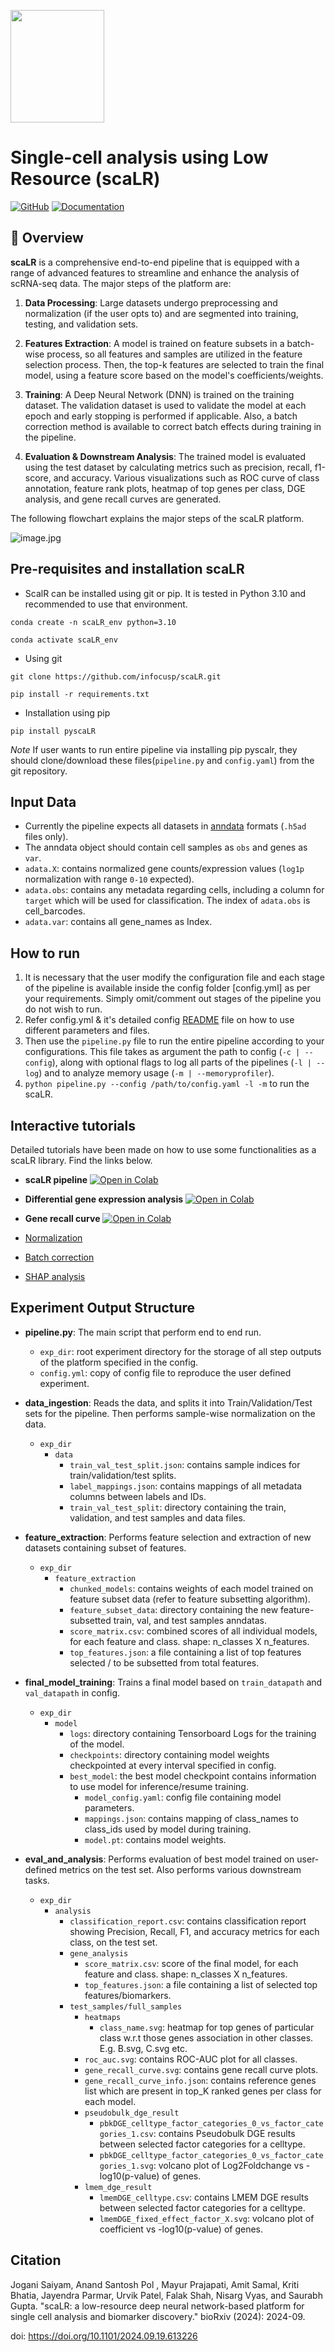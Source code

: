 <left><img src="img/scaLR_logo.png" width="150" height="180"></left>

# Single-cell analysis using Low Resource (scaLR) 


[![GitHub](https://img.shields.io/github/license/InFoCusp/scaLR)](https://github.com/infocusp/scaLR?tab=GPL-3.0-1-ov-file#)
[![Documentation](https://img.shields.io/badge/docs-v1.0.0-orange)](https://infocusp.github.io/scaLR/)


## 📖 Overview 

<b>scaLR</b> is a comprehensive end-to-end pipeline that is equipped with a range of advanced features to streamline and enhance the analysis of scRNA-seq data. The major steps of the platform are:

1. <b>Data Processing</b>: Large datasets undergo preprocessing and normalization (if the user opts to) and are segmented into training, testing, and validation sets.

2. <b>Features Extraction</b>: A model is trained on feature subsets in a batch-wise process, so all features and samples are utilized in the feature selection process. Then, the top-k features are selected to train the final model, using a feature score based on the model's coefficients/weights.

3. <b>Training</b>: A Deep Neural Network (DNN) is trained on the training dataset. The validation dataset is used to validate the model at each epoch and early stopping is performed if applicable. Also, a batch correction method is available to correct batch effects during training in the pipeline.

4. <b>Evaluation & Downstream Analysis</b>: The trained model is evaluated using the test dataset by calculating metrics such as precision, recall, f1-score, and accuracy. Various visualizations such as ROC curve of class annotation, feature rank plots, heatmap of top genes per class, DGE analysis, and gene recall curves are generated.

The following flowchart explains the major steps of the scaLR platform.

![image.jpg](img/Schematic-of-scPipeline.jpg)

## Pre-requisites and installation scaLR


- ScalR can be installed using git or pip. It is tested in Python 3.10 and recommended to use that environment.


```
conda create -n scaLR_env python=3.10

conda activate scaLR_env
```

- Using git

```
git clone https://github.com/infocusp/scaLR.git

pip install -r requirements.txt
```
- Installation using pip
```
pip install pyscaLR
```
*Note* If user wants to run entire pipeline via installing pip pyscalr, they should clone/download these files(`pipeline.py` and `config.yaml`) from the git repository.

## Input Data
- Currently the pipeline expects all datasets in [anndata](https://anndata.readthedocs.io/en/latest/tutorials/notebooks/getting-started.html) formats (`.h5ad` files only).
- The anndata object should contain cell samples as `obs` and genes as `var`.
- `adata.X`: contains normalized gene counts/expression values (`log1p` normalization with range `0-10` expected).
- `adata.obs`: contains any metadata regarding cells, including a column for `target` which will be used for classification. The index of `adata.obs` is cell_barcodes.
- `adata.var`: contains all gene_names as Index.

             
## How to run

1. It is necessary that the user modify the configuration file and each stage of the pipeline is available inside the config folder [config.yml] as per your requirements. Simply omit/comment out stages of the pipeline you do not wish to run.
2. Refer config.yml & it's detailed config [README](https://github.com/infocusp/scaLR/blob/main/config/README.md) file on how to use different parameters and files.
3. Then use the `pipeline.py` file to run the entire pipeline according to your configurations. This file takes as argument the path to config (`-c | --config`), along with optional flags to log all parts of the pipelines (`-l | --log`) and to analyze memory usage (`-m | --memoryprofiler`).
4. `python pipeline.py --config /path/to/config.yaml -l -m` to run the scaLR.


## Interactive tutorials
Detailed tutorials have been made on how to use some functionalities as a scaLR library. Find the links below.

- **scaLR pipeline** [![Open in Colab](https://colab.research.google.com/assets/colab-badge.svg)](https://colab.research.google.com/github/infocusp/scaLR/blob/main/tutorials/pipeline/scalr_pipeline.ipynb)
- **Differential gene expression analysis** [![Open in Colab](https://colab.research.google.com/assets/colab-badge.svg)](https://colab.research.google.com/github/infocusp/scaLR/blob/main/tutorials/analysis/differential_gene_expression/dge.ipynb)
- **Gene recall curve** [![Open in Colab](https://colab.research.google.com/assets/colab-badge.svg)](https://colab.research.google.com/github/infocusp/scaLR/blob/main/tutorials/analysis/gene_recall_curve/gene_recall_curve.ipynb)

- [Normalization](https://github.com/infocusp/scaLR/blob/main/tutorials/preprocessing/normalization.ipynb)
- [Batch correction](https://github.com/infocusp/scaLR/blob/main/tutorials/preprocessing/batch_correction.ipynb)
- [SHAP analysis](https://github.com/infocusp/scaLR/blob/main/tutorials/analysis/shap_analysis/shap_heatmap.ipynb)

## Experiment Output Structure
- **pipeline.py**:
The main script that perform end to end run.
    - `exp_dir`: root experiment directory for the storage of all step outputs of the platform specified in the config.
    - `config.yml`: copy of config file to reproduce the user defined experiment.

- **data_ingestion**:
Reads the data, and splits it into Train/Validation/Test sets for the pipeline. Then performs sample-wise normalization on the data.
    - `exp_dir`
        - `data`
            - `train_val_test_split.json`: contains sample indices for train/validation/test splits.
            - `label_mappings.json`: contains mappings of all metadata columns between labels and IDs.
            - `train_val_test_split`: directory containing the train, validation, and test samples and data files.

- **feature_extraction**:
Performs feature selection and extraction of new datasets containing subset of features.
    - `exp_dir`
        - `feature_extraction`
            - `chunked_models`: contains weights of each model trained on feature subset data (refer to feature subsetting algorithm).
            - `feature_subset_data`: directory containing the new feature-subsetted train, val, and test samples anndatas.
            - `score_matrix.csv`: combined scores of all individual models, for each feature and class. shape: n_classes X n_features.
            - `top_features.json`: a file containing a list of top features selected / to be subsetted from total features.

- **final_model_training**:
Trains a final model based on `train_datapath` and `val_datapath` in config.
    - `exp_dir`
        - `model`
            - `logs`: directory containing Tensorboard Logs for the training of the model.
            - `checkpoints`: directory containing model weights checkpointed at every interval specified in config.
            - `best_model`: the best model checkpoint contains information to use model for inference/resume training.
                - `model_config.yaml`: config file containing model parameters.
                - `mappings.json`: contains mapping of class_names to class_ids used by model during training.
                - `model.pt`: contains model weights.

- **eval_and_analysis**:
Performs evaluation of best model trained on user-defined metrics on the test set. Also performs various downstream tasks.
   - `exp_dir`
        - `analysis`
            - `classification_report.csv`: contains classification report showing Precision, Recall, F1, and accuracy metrics for each class, on the test set.
            - `gene_analysis`
                - `score_matrix.csv`: score of the final model, for each feature and class. shape: n_classes X n_features.
                - `top_features.json`: a file containing a list of selected top features/biomarkers.
            - `test_samples/full_samples`
                -  `heatmaps`
                    - `class_name.svg`: heatmap for top genes of particular class w.r.t those genes association in other classes. E.g. B.svg, C.svg etc.
                - `roc_auc.svg`: contains ROC-AUC plot for all classes.
                - `gene_recall_curve.svg`: contains gene recall curve plots.
                - `gene_recall_curve_info.json`: contains reference genes list which are present in top_K ranked genes per class for each model.
                - `pseudobulk_dge_result`
                    - `pbkDGE_celltype_factor_categories_0_vs_factor_categories_1.csv`: contains Pseudobulk DGE results between selected factor categories for a celltype.
                    - `pbkDGE_celltype_factor_categories_0_vs_factor_categories_1.svg`: volcano plot of Log2Foldchange vs -log10(p-value) of genes.
                - `lmem_dge_result`
                    - `lmemDGE_celltype.csv`: contains LMEM DGE results between selected factor categories for a celltype.
                    - `lmemDGE_fixed_effect_factor_X.svg`: volcano plot of coefficient vs -log10(p-value) of genes.
  


## Citation

Jogani Saiyam, Anand Santosh Pol , Mayur Prajapati, Amit Samal, Kriti Bhatia, Jayendra Parmar, Urvik Patel, Falak Shah, Nisarg Vyas, and Saurabh Gupta. "scaLR: a low-resource deep neural network-based platform for single cell analysis and biomarker discovery." bioRxiv (2024): 2024-09.

doi: https://doi.org/10.1101/2024.09.19.613226

